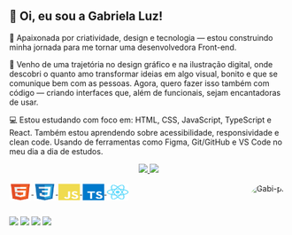 ## 👋 Oi, eu sou a Gabriela Luz!
  <p>🌱 Apaixonada por criatividade, design e tecnologia — estou construindo minha jornada para me tornar uma desenvolvedora Front-end.</p>
  <p>🎨 Venho de uma trajetória no design gráfico e na ilustração digital, onde descobri o quanto amo transformar ideias em algo visual, bonito e que se comunique bem com as pessoas. Agora, quero fazer isso também com código — criando interfaces que, além de funcionais, sejam encantadoras de usar. </p>
  <p>💻 Estou estudando com foco em: HTML, CSS, JavaScript, TypeScript e React. Também estou aprendendo sobre acessibilidade, responsividade e clean code. Usando de ferramentas como Figma, Git/GitHub e VS Code no meu dia a dia de estudos.</p>
  
<div align="center">
  <a href="https://github.com/gabrielaluzm">
  <img height="140em" src="https://github-readme-stats.vercel.app/api?username=gabrielaluzm&show_icons=true&theme=dracula&include_all_commits=true&count_private=true"/>
  <img height="140em" src="https://github-readme-stats.vercel.app/api/top-langs/?username=gabrielaluzm&layout=compact&langs_count=7&theme=dracula"/>
</div>
 <div style="display: inline_block"><br>
  <img align="center" alt="Gabi-HTML" height="30" width="40" src="https://raw.githubusercontent.com/devicons/devicon/master/icons/html5/html5-original.svg">
  <img align="center" alt="Gabi-CSS" height="30" width="40" src="https://raw.githubusercontent.com/devicons/devicon/master/icons/css3/css3-original.svg">
  <img align="center" alt="Gabi-Js" height="30" width="40" src="https://raw.githubusercontent.com/devicons/devicon/master/icons/javascript/javascript-plain.svg">
  <img align="center" alt="Gabi-Ts" height="30" width="40" src="https://raw.githubusercontent.com/devicons/devicon/master/icons/typescript/typescript-plain.svg">
  <img align="center" alt="Gabi-React" height="30" width="40" src="https://raw.githubusercontent.com/devicons/devicon/master/icons/react/react-original.svg">
  <img align="right" alt="Gabi-pic" height="140" style="border-radius:50px;" src="https://cdn.discordapp.com/attachments/1023323791826354227/1060248345316175893/ezgif.com-gif-maker.gif">
</div>
  
  ##
 
<div> 
  <a href="https://instagram.com/ygabieluz" target="_blank"><img src="https://img.shields.io/badge/-Instagram-%23E4405F?style=for-the-badge&logo=instagram&logoColor=white" target="_blank"></a>
 	<a href="https://www.twitch.tv/ygabieart" target="_blank"><img src="https://img.shields.io/badge/Twitch-9146FF?style=for-the-badge&logo=twitch&logoColor=white" target="_blank"></a>
 <a href="[https://discord.gg/wagxzStdcR" target="_blank"></a> 
  <a href = "mailto:contatogabrielaluzm@gmail.com"><img src="https://img.shields.io/badge/-Gmail-%23333?style=for-the-badge&logo=gmail&logoColor=white" target="_blank"></a>
  <a href="https://www.linkedin.com/in/gabrielaluzm" target="_blank"><img src="https://img.shields.io/badge/-LinkedIn-%230077B5?style=for-the-badge&logo=linkedin&logoColor=white" target="_blank"></a> 

</div>

